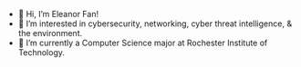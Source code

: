- 👋 Hi, I’m Eleanor Fan!
- 👀 I’m interested in cybersecurity, networking, cyber threat intelligence, & the environment.
- 🌱 I’m currently a Computer Science major at Rochester Institute of Technology.
<!---
PeanutNotCashew/PeanutNotCashew is a ✨ special ✨ repository because its `README.md` (this file) appears on your GitHub profile.
You can click the Preview link to take a look at your changes.
--->
